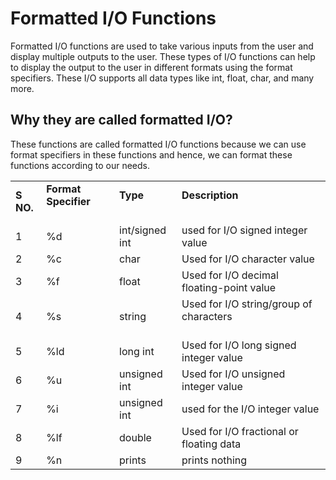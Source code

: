 # Formatted I/O Functions
Formatted I/O functions are used to take various inputs from the user and display multiple outputs to the user. These types of I/O functions can help to display the output to the user in different formats using the format specifiers. These I/O supports all data types like int, float, char, and many more.

## Why they are called formatted I/O?  
These functions are called formatted I/O functions because we can use format specifiers in these functions and hence, we can format these functions according to our needs.
     
<table><tbody><tr><td><strong>S NO.</strong></td><td><strong>Format Specifier &nbsp; &nbsp; &nbsp; &nbsp; &nbsp;</strong></td><td><strong>Type &nbsp; &nbsp; &nbsp; &nbsp; &nbsp; &nbsp;</strong></td><td><strong>Description &nbsp; &nbsp; &nbsp; &nbsp; &nbsp; &nbsp; &nbsp; &nbsp; &nbsp; &nbsp; &nbsp; &nbsp; &nbsp; &nbsp; &nbsp; &nbsp; &nbsp; &nbsp; &nbsp; &nbsp; &nbsp; &nbsp; &nbsp; &nbsp; &nbsp; &nbsp;</strong></td></tr><tr><td>1</td><td>%d</td><td>int/signed int</td><td>used for I/O signed integer value</td></tr><tr><td>2</td><td>%c</td><td>char</td><td>Used for I/O character value</td></tr><tr><td>3</td><td>%f</td><td>float</td><td>Used for I/O decimal floating-point value &nbsp; &nbsp; &nbsp; &nbsp;</td></tr><tr><td>4</td><td>%s</td><td>string</td><td>Used for I/O string/group of characters &nbsp; &nbsp; &nbsp; &nbsp; &nbsp; &nbsp; &nbsp; &nbsp; &nbsp; &nbsp; &nbsp; &nbsp; &nbsp; &nbsp; &nbsp; &nbsp; &nbsp; &nbsp; &nbsp; &nbsp; &nbsp; &nbsp; &nbsp; &nbsp; &nbsp; &nbsp; &nbsp;&nbsp;</td></tr><tr><td>5</td><td>%ld</td><td>long int</td><td>Used for I/O long signed integer value</td></tr><tr><td>6</td><td>%u</td><td>unsigned int &nbsp;&nbsp;</td><td>Used for I/O unsigned integer value</td></tr><tr><td>7</td><td>%i</td><td>unsigned int</td><td>used for the I/O integer value</td></tr><tr><td>8</td><td>%lf</td><td>double</td><td>Used for I/O fractional or floating data&nbsp;</td></tr><tr><td>9</td><td>%n</td><td>prints</td><td>prints nothing&nbsp;</td></tr></tbody></table>
